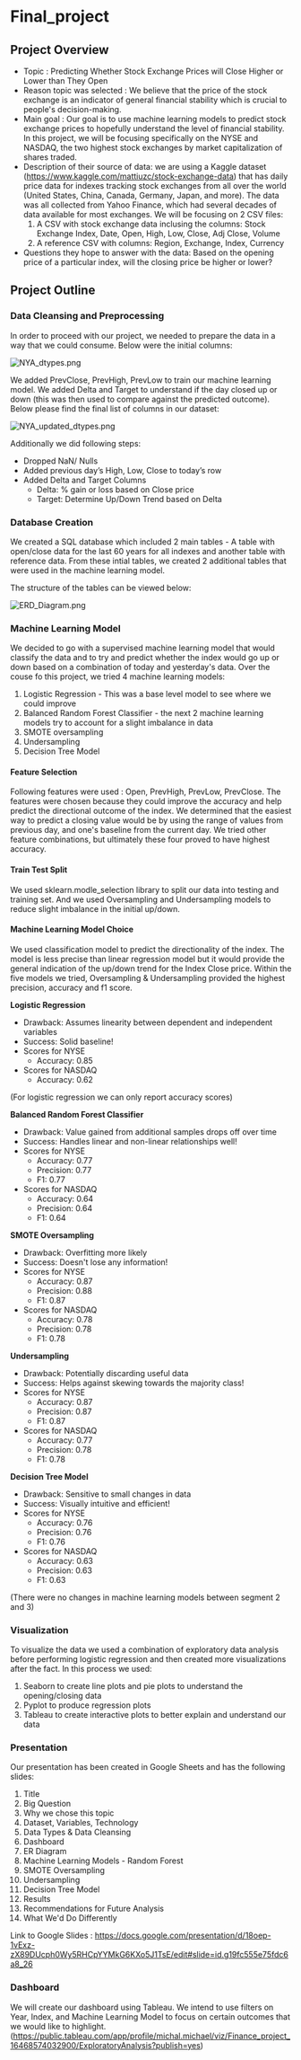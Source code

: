 # Final_project

## Project Overview
- Topic : Predicting Whether Stock Exchange Prices will Close Higher or Lower than They Open
- Reason topic was selected : We believe that the price of the stock exchange is an indicator of general financial stability which is crucial to people's decision-making. 
- Main goal : Our goal is to use machine learning models to predict stock exchange prices to hopefully understand the level of financial stability. 
In this project, we will be focusing specifically on the NYSE and NASDAQ, the two highest stock exchanges by market capitalization of shares traded.
- Description of their source of data: we are using a Kaggle dataset (https://www.kaggle.com/mattiuzc/stock-exchange-data) that has daily price data for indexes tracking stock exchanges from all over the world (United States, China, Canada, Germany, Japan, and more). The data was all collected from Yahoo Finance, which had several decades of data available for most exchanges. We will be focusing on 2 CSV files:
    1. A CSV with stock exchange data inclusing the columns: Stock Exchange Index, Date, Open, High, Low, Close, Adj Close, Volume
    2. A reference CSV with columns: Region, Exchange, Index, Currency
- Questions they hope to answer with the data: Based on the opening price of a particular index, will the closing price be higher or lower?

## Project Outline

### Data Cleansing and Preprocessing
In order to proceed with our project, we needed to prepare the data in a way that we could consume. Below were the initial columns:

![NYA_dtypes.png](Resources/NYA_dtypes.png) 

We added PrevClose, PrevHigh, PrevLow to train our machine learning model. We added Delta and Target to understand if the day closed up or down (this was then used to compare against the predicted outcome). Below please find the final list of columns in our dataset:

![NYA_updated_dtypes.png](Resources/NYA_updated_dtypes.png) 

Additionally we did following steps: 

* Dropped NaN/ Nulls
* Added previous day’s High, Low, Close to today’s row
* Added Delta and Target Columns
    * Delta: % gain or loss based on Close price
    * Target: Determine Up/Down Trend based on Delta


### Database Creation
We created a SQL database which included 2 main tables - A table with open/close data for the last 60 years for all indexes and another table with reference data. From these intial tables, we created 2 additional tables that were used in the machine learning model. 

The structure of the tables can be viewed below:

![ERD_Diagram.png](Resources/ERD_Diagram.png) 

### Machine Learning Model
We decided to go with a supervised machine learning model that would classify the data and to try and predict whether the index would go up or down based on a combination of today and yesterday's data.  Over the couse fo this project, we tried 4 machine learning models:

1. Logistic Regression - This was a base level model to see where we could improve
2. Balanced Random Forest Classifier - the next 2 machine learning models try to account for a slight imbalance in data
3. SMOTE oversampling 
4. Undersampling
5. Decision Tree Model

#### Feature Selection
Following features were used : Open, PrevHigh, PrevLow, PrevClose. The features were chosen because they could improve the accuracy and help predict the directional outcome of the index. We determined that the easiest way to predict a closing value would be by using the range of values from previous day, and one's baseline from the current day. We tried other feature combinations, but ultimately these four proved to have highest accuracy. 

#### Train Test Split
We used sklearn.modle_selection library to split our data into testing and training set. And we used Oversampling and Undersampling models to reduce slight imbalance in the initial up/down. 

#### Machine Learning Model Choice
We used classification model to predict the directionality of the index. The model is less precise than linear regression model but it would provide the general indication of the up/down trend for the Index Close price. Within the five models we tried, Oversampling & Undersampling provided the highest precision, accuracy and f1 score. 

<b>Logistic Regression</b>
* Drawback: Assumes linearity between dependent and independent variables
* Success: Solid baseline!
* Scores for NYSE
    * Accuracy: 0.85
* Scores for NASDAQ
    * Accuracy: 0.62

(For logistic regression we can only report accuracy scores)

<b>Balanced Random Forest Classifier</b>
* Drawback: Value gained from additional samples drops off over time
* Success: Handles linear and non-linear relationships well!
* Scores for NYSE
    * Accuracy: 0.77
    * Precision: 0.77
    * F1: 0.77
* Scores for NASDAQ
    * Accuracy: 0.64
    * Precision: 0.64
    * F1: 0.64

<b>SMOTE Oversampling</b>
* Drawback: Overfitting more likely
* Success: Doesn't lose any information!
* Scores for NYSE
    * Accuracy: 0.87
    * Precision: 0.88
    * F1: 0.87
* Scores for NASDAQ
    * Accuracy: 0.78
    * Precision: 0.78
    * F1: 0.78

<b>Undersampling</b>
* Drawback: Potentially discarding useful data
* Success: Helps against skewing towards the majority class!
* Scores for NYSE
    * Accuracy: 0.87
    * Precision: 0.87
    * F1: 0.87
* Scores for NASDAQ
    * Accuracy: 0.77
    * Precision: 0.78
    * F1: 0.78

<b>Decision Tree Model</b>
* Drawback: Sensitive to small changes in data
* Success: Visually intuitive and efficient!
* Scores for NYSE
    * Accuracy: 0.76
    * Precision: 0.76
    * F1: 0.76
* Scores for NASDAQ
    * Accuracy: 0.63
    * Precision: 0.63
    * F1: 0.63

(There were no changes in machine learning models between segment 2 and 3)

### Visualization
To visualize the data we used a combination of exploratory data analysis before performing logistic regression and then created more visualizations after the fact. In this process we used:

1. Seaborn to create line plots and pie plots to understand the opening/closing data
2. Pyplot to produce regression plots
3. Tableau to create interactive plots to better explain and understand our data

### Presentation 
Our presentation has been created in Google Sheets and has the following slides:

1. Title
2. Big Question
3. Why we chose this topic
4. Dataset, Variables, Technology
5. Data Types & Data Cleansing
6. Dashboard
7. ER Diagram
8. Machine Learning Models - Random Forest
9. SMOTE Oversampling
10. Undersampling
11. Decision Tree Model
12. Results
13. Recommendations for Future Analysis
14. What We'd Do Differently

Link to Google Slides :
https://docs.google.com/presentation/d/18oep-1vExz-zX89DUcph0Wy5RHCpYYMkG6KXo5J1TsE/edit#slide=id.g19fc555e75fdc6a8_26

### Dashboard
We will create our dashboard using Tableau. We intend to use filters on Year, Index, and Machine Learning Model to focus on certain outcomes that we would like to highlight. (https://public.tableau.com/app/profile/michal.michael/viz/Finance_project_16468574032900/ExploratoryAnalysis?publish=yes)
